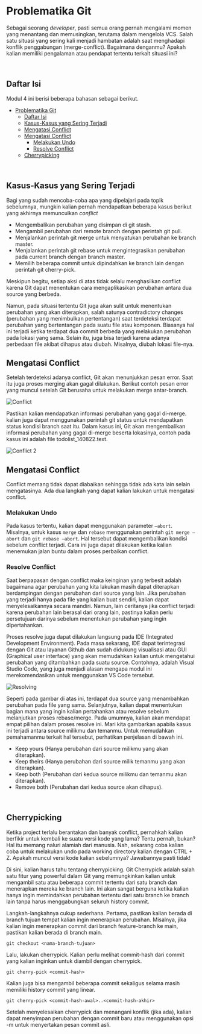 # Problematika Git

Sebagai seorang *developer*, pasti semua orang pernah mengalami momen yang menantang dan memusingkan, terutama dalam mengelola VCS. Salah satu situasi yang sering kali menjadi hambatan adalah saat menghadapi konflik penggabungan (merge-conflict). Bagaimana denganmu? Apakah kalian memiliki pengalaman atau pendapat tertentu terkait situasi ini?

</br>

## Daftar Isi

Modul 4 ini berisi beberapa bahasan sebagai berikut.

- [Problematika Git](#problematika-git)
  - [Daftar Isi](#daftar-isi)
  - [Kasus-Kasus yang Sering Terjadi](#kasus-kasus-yang-sering-terjadi)
  - [Mengatasi Conflict](#mengatasi-conflict)
  - [Mengatasi Conflict](#mengatasi-conflict-1)
    - [Melakukan Undo](#melakukan-undo)
    - [Resolve Conflict](#resolve-conflict)
  - [Cherrypicking](#cherrypicking)

</br>

## Kasus-Kasus yang Sering Terjadi

Bagi yang sudah mencoba-coba apa yang dipelajari pada topik sebelumnya, mungkin kalian pernah mendapatkan beberapa kasus berikut yang akhirnya memunculkan *conflict*

- Mengembalikan perubahan yang disimpan di git stash.
- Mengambil perubahan dari remote branch dengan perintah git pull.
- Menjalankan perintah git merge untuk menyatukan perubahan ke branch master.
- Menjalankan perintah git rebase untuk mengintegrasikan perubahan pada current branch dengan branch master.
- Memilih beberapa commit untuk dipindahkan ke branch lain dengan perintah git cherry-pick.

Meskipun begitu, setiap aksi di atas tidak selalu menghasilkan conflict karena Git dapat menentukan cara mengaplikasikan perubahan antara dua source yang berbeda. 

Namun, pada situasi tertentu Git juga akan sulit untuk menentukan perubahan yang akan diterapkan, salah satunya contradictory changes (perubahan yang menimbulkan pertentangan) saat terdeteksi terdapat perubahan yang bertentangan pada suatu file atau komponen. Biasanya hal ini terjadi ketika terdapat dua commit berbeda yang melakukan perubahan pada lokasi yang sama. Selain itu, juga bisa terjadi karena adanya perbedaan file akibat dihapus atau diubah. Misalnya, diubah lokasi file-nya.

## Mengatasi Conflict

Setelah terdeteksi adanya conflict, Git akan menunjukkan pesan error. Saat itu juga proses merging akan gagal dilakukan. Berikut contoh pesan error yang muncul setelah Git berusaha untuk melakukan merge antar-branch.

![Conflict](https://www.dicoding.com/blog/wp-content/uploads/2022/08/Untitled-1.png)

Pastikan kalian mendapatkan informasi perubahan yang gagal di-merge. kalian juga dapat menggunakan perintah git status untuk mendapatkan status kondisi branch saat itu. Dalam kasus ini, Git akan mengembalikan informasi perubahan yang gagal di-merge beserta lokasinya, contoh pada kasus ini adalah file todolist_140822.text. 

![Conflict 2](https://www.dicoding.com/blog/wp-content/uploads/2022/08/Untitled-2.png)

## Mengatasi Conflict

Conflict memang tidak dapat diabaikan sehingga tidak ada kata lain selain mengatasinya. Ada dua langkah yang dapat kalian lakukan untuk mengatasi conflict.

### Melakukan Undo

Pada kasus tertentu, kalian dapat menggunakan parameter `–abort`. Misalnya, untuk kasus `merge` dan `rebase` menggunakan perintah `git merge –abort` dan `git rebase –abort`. Hal tersebut dapat mengembalikan kondisi sebelum conflict terjadi. Cara ini juga dapat dilakukan ketika kalian menemukan jalan buntu dalam proses perbaikan conflict.

### Resolve Conflict

Saat berpapasan dengan conflict maka keinginan yang terbesit adalah bagaimana agar perubahan yang kita lakukan masih dapat diterapkan berdampingan dengan perubahan dari source yang lain. Jika perubahan yang terjadi hanya pada file yang kalian buat sendiri, kalian dapat menyelesaikannya secara mandiri. Namun, lain ceritanya jika conflict terjadi karena perubahan lain berasal dari orang lain, pastinya kalian perlu persetujuan darinya sebelum menentukan perubahan yang ingin dipertahankan.

Proses resolve juga dapat dilakukan langsung pada IDE (Integrated Development Environment). Pada masa sekarang, IDE dapat terintegrasi dengan Git atau layanan Github dan sudah didukung visualisasi atau GUI (Graphical user interface) yang akan memudahkan kalian untuk mengetahui perubahan yang ditambahkan pada suatu source. Contohnya, adalah Visual Studio Code, yang juga menjadi alasan mengapa modul ini merekomendasikan untuk menggunakan VS Code tersebut.

![Resolving](https://www.dicoding.com/blog/wp-content/uploads/2022/08/Screenshot-from-2022-08-19-10-23-52-1024x592.png)

Seperti pada gambar di atas ini, terdapat dua source yang menambahkan perubahan pada file yang sama. Selanjutnya, kalian dapat menentukan bagian mana yang ingin kalian pertahankan atau resolve sebelum melanjutkan proses rebase/merge. Pada umumnya, kalian akan mendapat empat pilihan dalam proses resolve ini. Mari kita gambarkan apabila kasus ini terjadi antara source milikmu dan temanmu. Untuk memudahkan pemahamanmu terkait hal tersebut, perhatikan penjelasan di bawah ini.

- Keep yours (Hanya perubahan dari source milikmu yang akan diterapkan).
- Keep theirs (Hanya perubahan dari source milik temanmu yang akan diterapkan).
- Keep both (Perubahan dari kedua source milikmu dan temanmu akan diterapkan).
- Remove both (Perubahan dari kedua source akan dihapus).


</br>

## Cherrypicking

Ketika project terlalu berantakan dan banyak conflict, pernahkah kalian berfikir untuk kembali ke suatu versi kode yang lama? Tentu pernah, bukan? Hal itu memang naluri alamiah dari manusia. Nah, sekarang coba kalian coba untuk melakukan undo pada working directory kalian dengan CTRL + Z. Apakah muncul versi kode kalian sebelumnya? Jawabannya pasti tidak!

Di sini, kalian harus tahu tentang cherrypicking. Git Cherrypick adalah salah satu fitur yang powerful dalam Git yang memungkinkan kalian untuk mengambil satu atau beberapa commit tertentu dari satu branch dan menerapkan mereka ke branch lain. Ini akan sangat berguna ketika kalian hanya ingin memindahkan perubahan tertentu dari satu branch ke branch lain tanpa harus menggabungkan seluruh history commit.

Langkah-langkahnya cukup sederhana. Pertama, pastikan kalian berada di branch tujuan tempat kalian ingin menerapkan perubahan. Misalnya, jika kalian ingin menerapkan commit dari branch feature-branch ke main, pastikan kalian berada di branch main.

```
git checkout <nama-branch-tujuan>
```

Lalu, lakukan cherrypick. Kalian perlu melihat commit-hash dari commit yang kalian inginkan untuk diambil dengan cherrypick.

```
git cherry-pick <commit-hash>
```

Kalian juga bisa mengambil beberapa commit sekaligus selama masih memiliki history commit yang linear.

```
git cherry-pick <commit-hash-awal>..<commit-hash-akhir>

```

Setelah menyelesaikan cherrypick dan menangani konflik (jika ada), kalian dapat menyimpan perubahan dengan commit baru atau menggunakan opsi -m untuk menyertakan pesan commit asli.